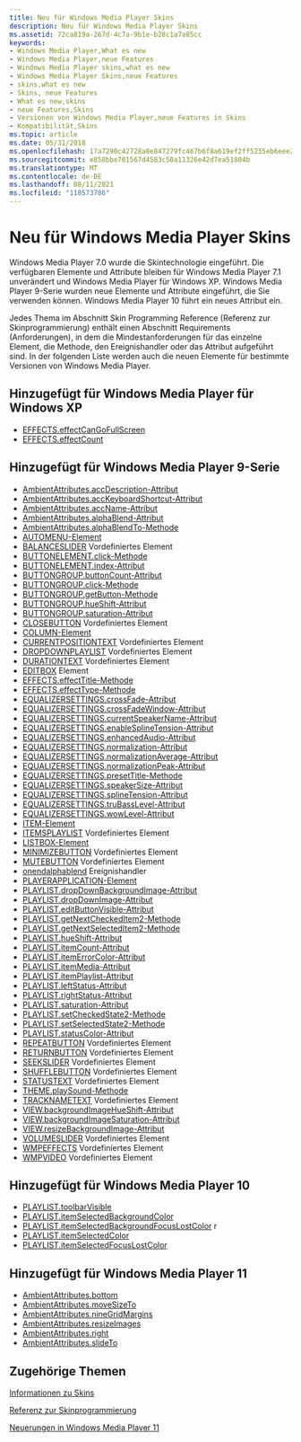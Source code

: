```yaml
---
title: Neu für Windows Media Player Skins
description: Neu für Windows Media Player Skins
ms.assetid: 72ca819a-267d-4c7a-9b1e-b28c1a7a85cc
keywords:
- Windows Media Player,What es new
- Windows Media Player,neue Features
- Windows Media Player skins,what es new
- Windows Media Player Skins,neue Features
- skins,what es new
- Skins, neue Features
- What es new,skins
- neue Features,Skins
- Versionen von Windows Media Player,neue Features in Skins
- Kompatibilität,Skins
ms.topic: article
ms.date: 05/31/2018
ms.openlocfilehash: 17a7290c42728a8e847279fc467b6f8a619ef2ff5235eb6eee2f1fa2554a9133
ms.sourcegitcommit: e858bbe701567d4583c50a11326e42d7ea51804b
ms.translationtype: MT
ms.contentlocale: de-DE
ms.lasthandoff: 08/11/2021
ms.locfileid: "118573786"
---
```

# <a name="new-for-windows-media-player-skins"></a>Neu für Windows Media Player Skins

Windows Media Player 7.0 wurde die Skintechnologie eingeführt. Die verfügbaren Elemente und Attribute bleiben für Windows Media Player 7.1 unverändert und Windows Media Player für Windows XP. Windows Media Player 9-Serie wurden neue Elemente und Attribute eingeführt, die Sie verwenden können. Windows Media Player 10 führt ein neues Attribut ein.

Jedes Thema im Abschnitt Skin Programming Reference (Referenz zur Skinprogrammierung) enthält einen Abschnitt Requirements (Anforderungen), in dem die Mindestanforderungen für das einzelne Element, die Methode, den Ereignishandler oder das Attribut aufgeführt sind. In der folgenden Liste werden auch die neuen Elemente für bestimmte Versionen von Windows Media Player.

## <a name="added-for-windows-media-player-for-windows-xp"></a>Hinzugefügt für Windows Media Player für Windows XP

-   [EFFECTS.effectCanGoFullScreen](effects-effectcangofullscreen.md)
-   [EFFECTS.effectCount](effects-effectcount.md)

## <a name="added-for-windows-media-player-9-series"></a>Hinzugefügt für Windows Media Player 9-Serie

-   [AmbientAttributes.accDescription-Attribut](ambientattributes-accdescription.md)
-   [AmbientAttributes.accKeyboardShortcut-Attribut](ambientattributes-acckeyboardshortcut.md)
-   [AmbientAttributes.accName-Attribut](ambientattributes-accname.md)
-   [AmbientAttributes.alphaBlend-Attribut](ambientattributes-alphablend.md)
-   [AmbientAttributes.alphaBlendTo-Methode](ambientattributes-alphablendto.md)
-   [AUTOMENU-Element](automenu-element.md)
-   [BALANCESLIDER](balanceslider.md) Vordefiniertes Element
-   [BUTTONELEMENT.click-Methode](buttonelement-click.md)
-   [BUTTONELEMENT.index-Attribut](buttonelement-index.md)
-   [BUTTONGROUP.buttonCount-Attribut](buttongroup-buttoncount.md)
-   [BUTTONGROUP.click-Methode](buttongroup-click.md)
-   [BUTTONGROUP.getButton-Methode](buttongroup-getbutton.md)
-   [BUTTONGROUP.hueShift-Attribut](buttongroup-hueshift.md)
-   [BUTTONGROUP.saturation-Attribut](buttongroup-saturation.md)
-   [CLOSEBUTTON](closebutton.md) Vordefiniertes Element
-   [COLUMN-Element](column-element.md)
-   [CURRENTPOSITIONTEXT](currentpositiontext.md) Vordefiniertes Element
-   [DROPDOWNPLAYLIST](dropdownplaylist.md) Vordefiniertes Element
-   [DURATIONTEXT](durationtext.md) Vordefiniertes Element
-   [EDITBOX](editbox-element.md) Element
-   [EFFECTS.effectTitle-Methode](effects-effecttitle.md)
-   [EFFECTS.effectType-Methode](effects-effecttype.md)
-   [EQUALIZERSETTINGS.crossFade-Attribut](equalizersettings-crossfade.md)
-   [EQUALIZERSETTINGS.crossFadeWindow-Attribut](equalizersettings-crossfadewindow.md)
-   [EQUALIZERSETTINGS.currentSpeakerName-Attribut](equalizersettings-currentspeakername.md)
-   [EQUALIZERSETTINGS.enableSplineTension-Attribut](equalizersettings-enablesplinetension.md)
-   [EQUALIZERSETTINGS.enhancedAudio-Attribut](equalizersettings-enhancedaudio.md)
-   [EQUALIZERSETTINGS.normalization-Attribut](equalizersettings-normalization.md)
-   [EQUALIZERSETTINGS.normalizationAverage-Attribut](equalizersettings-normalizationaverage.md)
-   [EQUALIZERSETTINGS.normalizationPeak-Attribut](equalizersettings-normalizationpeak.md)
-   [EQUALIZERSETTINGS.presetTitle-Methode](equalizersettings-presettitle.md)
-   [EQUALIZERSETTINGS.speakerSize-Attribut](equalizersettings-speakersize.md)
-   [EQUALIZERSETTINGS.splineTension-Attribut](equalizersettings-splinetension.md)
-   [EQUALIZERSETTINGS.truBassLevel-Attribut](equalizersettings-trubasslevel.md)
-   [EQUALIZERSETTINGS.wowLevel-Attribut](equalizersettings-wowlevel.md)
-   [ITEM-Element](item-element.md)
-   [ITEMSPLAYLIST](itemsplaylist.md) Vordefiniertes Element
-   [LISTBOX-Element](listbox-element.md)
-   [MINIMIZEBUTTON](minimizebutton.md) Vordefiniertes Element
-   [MUTEBUTTON](mutebutton.md) Vordefiniertes Element
-   [onendalphablend](onendalphablend.md) Ereignishandler
-   [PLAYERAPPLICATION-Element](playerapplication-element.md)
-   [PLAYLIST.dropDownBackgroundImage-Attribut](playlist-dropdownbackgroundimage.md)
-   [PLAYLIST.dropDownImage-Attribut](playlist-dropdownimage.md)
-   [PLAYLIST.editButtonVisible-Attribut](playlist-editbuttonvisible.md)
-   [PLAYLIST.getNextCheckedItem2-Methode](playlist-getnextcheckeditem2.md)
-   [PLAYLIST.getNextSelectedItem2-Methode](playlist-getnextselecteditem2.md)
-   [PLAYLIST.hueShift-Attribut](playlist-hueshift.md)
-   [PLAYLIST.itemCount-Attribut](playlist-itemcount.md)
-   [PLAYLIST.itemErrorColor-Attribut](playlist-itemerrorcolor.md)
-   [PLAYLIST.itemMedia-Attribut](playlist-itemmedia.md)
-   [PLAYLIST.itemPlaylist-Attribut](playlist-itemplaylist.md)
-   [PLAYLIST.leftStatus-Attribut](playlist-leftstatus.md)
-   [PLAYLIST.rightStatus-Attribut](playlist-rightstatus.md)
-   [PLAYLIST.saturation-Attribut](playlist-saturation.md)
-   [PLAYLIST.setCheckedState2-Methode](playlist-setcheckedstate2.md)
-   [PLAYLIST.setSelectedState2-Methode](playlist-setselectedstate2.md)
-   [PLAYLIST.statusColor-Attribut](playlist-statuscolor.md)
-   [REPEATBUTTON](repeatbutton.md) Vordefiniertes Element
-   [RETURNBUTTON](returnbutton.md) Vordefiniertes Element
-   [SEEKSLIDER](seekslider.md) Vordefiniertes Element
-   [SHUFFLEBUTTON](shufflebutton.md) Vordefiniertes Element
-   [STATUSTEXT](statustext.md) Vordefiniertes Element
-   [THEME.playSound-Methode](theme-playsound.md)
-   [TRACKNAMETEXT](tracknametext.md) Vordefiniertes Element
-   [VIEW.backgroundImageHueShift-Attribut](view-backgroundimagehueshift.md)
-   [VIEW.backgroundImageSaturation-Attribut](view-backgroundimagesaturation.md)
-   [VIEW.resizeBackgroundImage-Attribut](view-resizebackgroundimage.md)
-   [VOLUMESLIDER](volumeslider.md) Vordefiniertes Element
-   [WMPEFFECTS](wmpeffects.md) Vordefiniertes Element
-   [WMPVIDEO](wmpvideo.md) Vordefiniertes Element

## <a name="added-for-windows-media-player-10"></a>Hinzugefügt für Windows Media Player 10

-   [PLAYLIST.toolbarVisible](playlist-toolbarvisible.md)
-   [PLAYLIST.itemSelectedBackgroundColor](playlist-itemselectedbackgroundcolor.md)
-   [PLAYLIST.itemSelectedBackgroundFocusLostColor](playlist-itemselectedbackgroundfocuslostcolor.md) r
-   [PLAYLIST.itemSelectedColor](playlist-itemselectedcolor.md)
-   [PLAYLIST.itemSelectedFocusLostColor](playlist-itemselectedfocuslostcolor.md)

## <a name="added-for-windows-media-player-11"></a>Hinzugefügt für Windows Media Player 11

-   [AmbientAttributes.bottom](ambientattributes-bottom.md)
-   [AmbientAttributes.moveSizeTo](ambientattributes-movesizeto.md)
-   [AmbientAttributes.nineGridMargins](ambientattributes-ninegridmargins.md)
-   [AmbientAttributes.resizeImages](ambientattributes-resizeimages.md)
-   [AmbientAttributes.right](ambientattributes-right.md)
-   [AmbientAttributes.slideTo](ambientattributes-slideto.md)

## <a name="related-topics"></a>Zugehörige Themen

<dl> <dt>

[Informationen zu Skins](about-skins.md)
</dt> <dt>

[Referenz zur Skinprogrammierung](skin-programming-reference.md)
</dt> <dt>

[Neuerungen in Windows Media Player 11](what-was-new-in-windows-media-player-11.md)
</dt> </dl>

 

 




